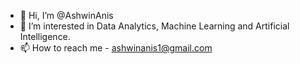 - 👋 Hi, I’m @AshwinAnis
- 👀 I’m interested in Data Analytics, Machine Learning and Artificial Intelligence. 
- 📫 How to reach me - ashwinanis1@gmail.com

<!---
AshwinAnis/AshwinAnis is a ✨ special ✨ repository because its `README.md` (this file) appears on your GitHub profile.
You can click the Preview link to take a look at your changes.
--->
